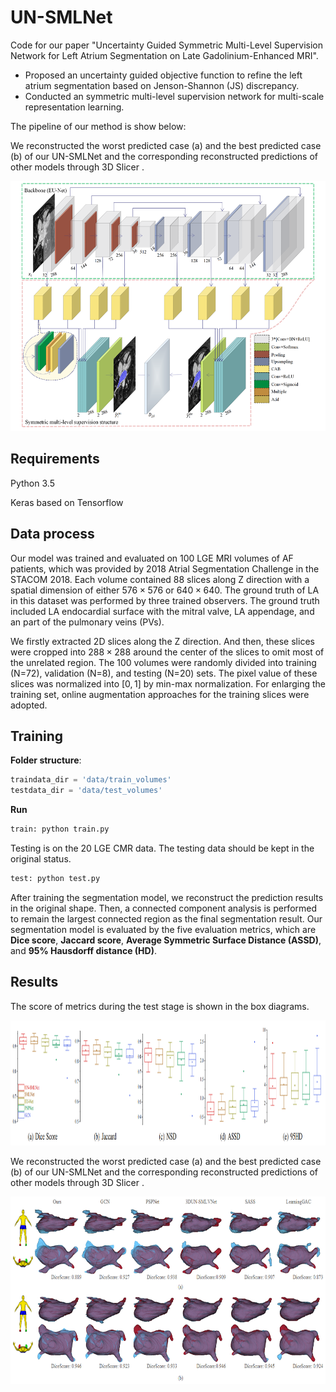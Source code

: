 # UN-SMLNet
Code for our paper "Uncertainty Guided Symmetric Multi-Level Supervision Network for Left Atrium Segmentation on Late Gadolinium-Enhanced MRI". 

- Proposed an uncertainty guided objective function to refine the left atrium segmentation based on Jenson-Shannon (JS) discrepancy.
- Conducted an symmetric multi-level supervision network for multi-scale representation learning.

The pipeline of our method is show below:

We reconstructed the worst predicted case (a) and the best predicted case (b) of our UN-SMLNet and the corresponding reconstructed predictions of other models through 3D Slicer .

<p align="center">
    <img src="images/framework.png" width="700" height="400">
</p>


## Requirements

Python 3.5

Keras based on Tensorflow

## Data process

Our model was trained and evaluated on 100 LGE MRI volumes of AF patients, which was provided by 2018 Atrial Segmentation Challenge in the STACOM 2018. Each volume contained 88 slices along Z direction with a spatial dimension of either $576\times576$ or $640\times640$. The ground truth of LA in this dataset was performed by three trained observers. The ground truth included LA endocardial surface with the mitral valve, LA appendage, and an part of the pulmonary veins (PVs).

We firstly extracted 2D slices along the Z direction. And then, these slices were cropped into $288\times288$ around the center of the slices to omit most of the unrelated region. The 100 volumes were randomly divided into training (N=72), validation (N=8), and testing (N=20) sets. The pixel value of these slices was normalized into $[0,1]$ by min-max normalization. For enlarging the training set, online augmentation approaches for the training slices were adopted.

## Training

**Folder structure**:

```python
traindata_dir = 'data/train_volumes'
testdata_dir = 'data/test_volumes'
```

**Run**

```python
train: python train.py
```

Testing is on the 20 LGE CMR data. The testing data should be kept in the original status. 

```python
test: python test.py
```

After training the segmentation model, we reconstruct the prediction results in the original shape. Then, a connected component analysis is performed to remain the largest connected region as the final segmentation result. Our segmentation model is evaluated by the five evaluation metrics, which are **Dice score**, **Jaccard score**, **Average Symmetric Surface Distance (ASSD)**, and **95% Hausdorff distance (HD)**. 

## Results

The score of metrics during the test stage is shown in the box diagrams. 

<p align="center">
    <img src="images/box_compare_result.png" width="7000" height="200">
</p>


We reconstructed the worst predicted case (a) and the best predicted case (b) of our UN-SMLNet and the corresponding reconstructed predictions of other models through 3D Slicer .

<p align="center">
    <img src="images/3drecon.png" width="700" height="300">
</p>

